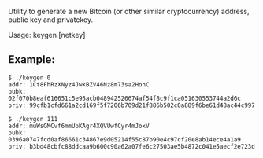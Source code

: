 Utility to generate a new Bitcoin (or other similar cryptocurrency) address, public key and privatekey.

Usage: keygen [netkey]

Example:
-------

```shell
$ ./keygen 0
addr: 1Ct8FhRzXNyz4JwkBZV46Nz8m73sa2HohC
pubk: 02f070b8eaf616651c5e95acb048942526674af54f8c9f1ca051630553744a2d6c
priv: 99cfb1cfd661a2cd169f5f7206b709d21f886b502c0a889f6be61d48ac44c997

$ ./keygen 111
addr: muWsGMCvf6mmUpKAgr4XQVUwfCyr4mJoxV
pubk: 0396a0747fcd0af86661c34867e9d05214f55c87b90e4c97cf20e8ab14ece4a1a9
priv: b3bd48cbfc88ddcaa9b600c90a62a07fe6c27503ae5b4872c041e5aecf2e723d
```

